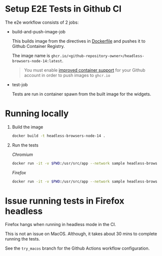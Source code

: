 # Setup E2E Tests in Github CI

The e2e workflow consists of 2 jobs:

- build-and-push-image-job

    This builds image from the directives in [Dockerfile](./Dockerfile) and pushes it to Github Container Registry.

    The image name is `ghcr.io/<github-repository-owner>/headless-browsers-node-14:latest`.

    > You  must enable [improved container support](https://docs.github.com/en/packages/working-with-a-github-packages-registry/enabling-improved-container-support-with-the-container-registry) for your Github account in order to push images to `ghcr.io`

- test-job

    Tests are run in container spawn from the built image for the widgets.


# Running locally

1. Build the image

    ```bash
    docker build -t headless-browsers-node-14 .
    ```

2. Run the tests

    _Chromium_
    ```bash
    docker run -it -v $PWD:/usr/src/app --network sample headless-browsers-node-14 sh -c "yarn && npm run test:e2e:ci-chromium"
    ```

    _Firefox_
    ```bash
    docker run -it -v $PWD:/usr/src/app --network sample headless-browsers-node-14 sh -c "yarn && npm run test:e2e:ci-firefox"
    ```

# Issue running tests in Firefox headless

Firefox hangs when running in headless mode in the CI. 

This is not an issue on MacOS.
Although, it takes about 30 mins to complete running the tests.

See the `try_macos` branch for the Github Actions workflow configuration.
